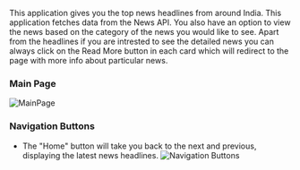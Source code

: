 This application gives you the top news headlines from around India. This application fetches data from the News API.
You also have an option to view the news based on the category of the news you would like to see.
Apart from the headlines if you are intrested to see the detailed news you can always click on the Read More button in each card which will redirect to the page with more info about particular news.

### Main Page

![MainPage](../class_based_newsapp/public/MainPage.png)

### Navigation Buttons

- The "Home" button will take you back to the next and previous, displaying the latest news headlines.
  ![Navigation Buttons](../class_based_newsapp/public/Navigation.png)
